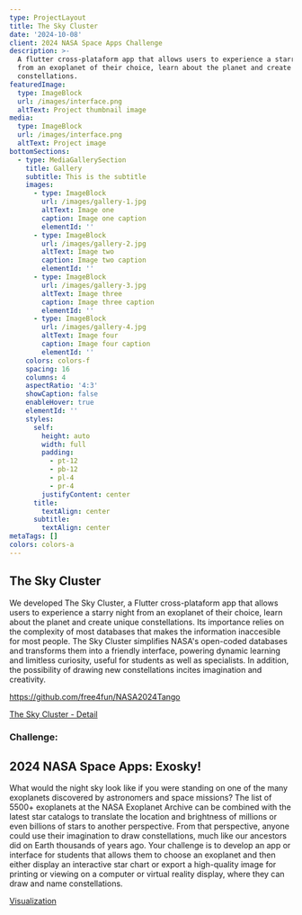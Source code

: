 ```yaml
---
type: ProjectLayout
title: The Sky Cluster
date: '2024-10-08'
client: 2024 NASA Space Apps Challenge
description: >-
  A flutter cross-plataform app that allows users to experience a starry night
  from an exoplanet of their choice, learn about the planet and create unique
  constellations.
featuredImage:
  type: ImageBlock
  url: /images/interface.png
  altText: Project thumbnail image
media:
  type: ImageBlock
  url: /images/interface.png
  altText: Project image
bottomSections:
  - type: MediaGallerySection
    title: Gallery
    subtitle: This is the subtitle
    images:
      - type: ImageBlock
        url: /images/gallery-1.jpg
        altText: Image one
        caption: Image one caption
        elementId: ''
      - type: ImageBlock
        url: /images/gallery-2.jpg
        altText: Image two
        caption: Image two caption
        elementId: ''
      - type: ImageBlock
        url: /images/gallery-3.jpg
        altText: Image three
        caption: Image three caption
        elementId: ''
      - type: ImageBlock
        url: /images/gallery-4.jpg
        altText: Image four
        caption: Image four caption
        elementId: ''
    colors: colors-f
    spacing: 16
    columns: 4
    aspectRatio: '4:3'
    showCaption: false
    enableHover: true
    elementId: ''
    styles:
      self:
        height: auto
        width: full
        padding:
          - pt-12
          - pb-12
          - pl-4
          - pr-4
        justifyContent: center
      title:
        textAlign: center
      subtitle:
        textAlign: center
metaTags: []
colors: colors-a
---
```

## The Sky Cluster

We developed The Sky Cluster, a Flutter cross-plataform app that allows users to experience a starry night from an exoplanet of their choice, learn about the planet and create unique constellations. Its importance relies on the complexity of most databases that makes the information inaccesible for most people. The Sky Cluster simplifies NASA's open-coded databases and transforms them into a friendly interface, powering dynamic learning and limitless curiosity, useful for students as well as specialists. In addition, the possibility of drawing new constellations incites imagination and creativity.

<https://github.com/free4fun/NASA2024Tango>

[The Sky Cluster - Detail](https://theskycluster.my.canva.site/detail)

### Challenge:

## 2024 NASA Space Apps: Exosky!

What would the night sky look like if you were standing on one of the many exoplanets discovered by astronomers and space missions? The list of 5500+ exoplanets at the NASA Exoplanet Archive can be combined with the latest star catalogs to translate the location and brightness of millions or even billions of stars to another perspective. From that perspective, anyone could use their imagination to draw constellations, much like our ancestors did on Earth thousands of years ago. Your challenge is to develop an app or interface for students that allows them to choose an exoplanet and then either display an interactive star chart or export a high-quality image for printing or viewing on a computer or virtual reality display, where they can draw and name constellations.

[Visualization](https://youtu.be/-sFJt4Hzbp8?si=njLtQN-Mi_skO6L3) 









